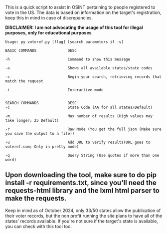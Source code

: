 This is a quick script to assist in OSINT pertaining to people registered to vote in the US.
The data is based on information on the target's registration, keep this in mind in case of discrepancies.


**DISCLAIMER: I am not advocating the usage of this tool for illegal purposes, only for educational purposes**





```
Usage: py voteref.py [flag] [search parameters if -s]

BASIC COMMANDS              DESC

-h                          Command to show this message

-a                          Shows all available states/state codes

-s                          Begin your search, retrieving records that match the request

-i                          Interactive mode


SEARCH COMMANDS             DESC
-c                          State Code (AA for all states/Default)

-m                          Max number of results (High values may take longer; 25 Default)

-r                          Raw Mode (You get the full json (Make sure you save the output to a file))

-u                          Add URL to verify results(URL goes to voteref.com; Only in pretty mode)

-q                          Query String (Use quotes if more than one word)
```


## Upon downloading the tool, make sure to do pip install -r requirements.txt, since you'll need the requests-html library and the lxml html parser to make the requests.


Keep in mind as of October 2024, only 33/50 states allow the publication of their voter records, but the non profit running the site plans to have all of the states' records available. If you're not sure if the target's state is available, you can check with this tool too.